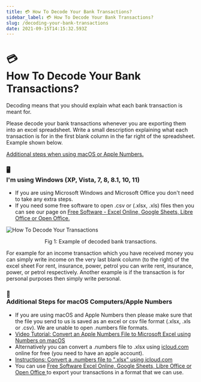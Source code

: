 ```yaml
---
title: 💳 How To Decode Your Bank Transactions? 
sidebar_label: 💳 How To Decode Your Bank Transactions? 
slug: /decoding-your-bank-transactions
date: 2021-09-15T14:15:32.593Z
---
```

# <div class="emoji">💳</div> How To Decode Your Bank Transactions? 

Decoding means that you should explain what each bank transaction is meant for.

Please decode your bank transactions whenever you are exporting them into an excel spreadsheet.
Write a small description explaining what each transaction is for in the first blank column in the far right of the spreadsheet. Example shown below.

[Additional steps when using macOS or Apple Numbers.](decoding-your-bank-transactions#-additional-steps-for-macos-computersapple-numbers)

### <div class="emoji">🖥️</div> I'm using Windows (XP, Vista, 7, 8, 8.1, 10, 11)
* If you are using Microsoft Windows and Microsoft Office you don't need to take any extra steps.
* If you need some free software to open .csv or (.xlsx, .xls) files then you can see our page on [Free Software - Excel Online, Google Sheets, Libre Office or Open Office. ](2021-10-13-what-software-do-you-use-📦.md)

![How To Decode Your Transactions](/img/decode.png)

<p align="center">
Fig 1: Example of decoded bank transactions.
</p>

For example for an income transaction which you have received money you can simply write income on the very last blank column (to the right) of the excel sheet
For rent, insurance, power, petrol you can write rent, insurance, power, or petrol respectively.
Another example is if the transaction is for personal purposes then simply write personal.

### <div class="emoji">🍎</div> Additional Steps for macOS Computers/Apple Numbers 
* If you are using macOS and Apple Numbers then please make sure that the file you send to us is saved as an excel or csv file format (.xlsx, .xls or .csv). We are unable to open .numbers file formats. 
* [Video Tutorial: Convert an Apple Numbers File to Microsoft Excel using Numbers on macOS](https://youtu.be/VXr6zBATvzE?t=10)
* Alternatively you can convert a .numbers file to .xlsx using [icloud.com](https://icloud.com) online for free (you need to have an apple account).
* [Instructions: Convert a .numbers file to ".xlsx" using icloud.com](https://support.apple.com/en-us/HT205391#numbersforicloud) 
* You can use [Free Software Excel Online, Google Sheets, Libre Office or Open Office ](2021-10-13-what-software-do-you-use-📦.md) to export your transactions in a format that we can use.

